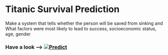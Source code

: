 # Titanic Survival Prediction 
Make a system that tells whether the person will be saved from sinking and What factors were most likely to lead to success, socioeconomic status, age, gender
### Have a look -->  [![Predict](https://img.shields.io/badge/Streamlit-blue)](https://titanic-survival-prediction-using-ml.streamlit.app/)
